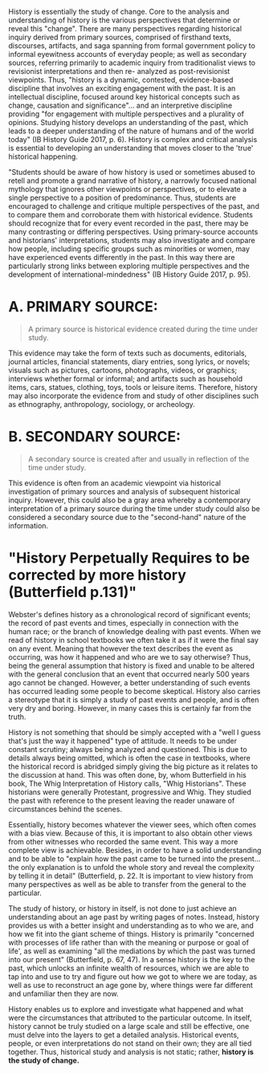 History is essentially the study of change. Core to the analysis and understanding of history is the various perspectives that determine or reveal this "change". There are many perspectives regarding historical inquiry derived from primary sources, comprised of firsthand texts, discourses, artifacts, and saga spanning from formal government policy to informal eyewitness accounts of everyday people; as well as secondary sources, referring primarily to academic inquiry from traditionalist views to revisionist interpretations and then re- analyzed as post-revisionist viewpoints. Thus, "history is a dynamic, contested, evidence-based discipline that involves an exciting engagement with the past. It is an intellectual discipline, focused around key historical concepts such as change, causation and significance"... and an interpretive discipline providing "for engagement with multiple perspectives and a plurality of opinions. Studying history develops an understanding of the past, which leads to a deeper understanding of the nature of humans and of the world today" (IB History Guide 2017, p. 6). History is complex and critical analysis is essential to developing an understanding that moves closer to the 'true' historical happening.

"Students should be aware of how history is used or sometimes abused to retell and promote a grand narrative of history, a narrowly focused national mythology that ignores other viewpoints or perspectives, or to elevate a single perspective to a position of predominance. Thus, students are encouraged to challenge and critique multiple perspectives of the past, and to compare them and corroborate them with historical evidence. Students should recognize that for every event recorded in the past, there may be many contrasting or differing perspectives. Using primary-source accounts and historians' interpretations, students may also investigate and compare how people, including specific groups such as minorities or women, may have experienced events differently in the past. In this way there are particularly strong links between exploring multiple perspectives and the development of international-mindedness" (IB History Guide 2017, p. 95).

# A. PRIMARY SOURCE:
>A primary source is historical evidence created during the time under study.

This evidence may take the form of texts such as documents, editorials, journal articles, financial statements, diary entries, song lyrics, or novels; visuals such as pictures, cartoons, photographs, videos, or graphics; interviews whether formal or informal; and artifacts such as household items, cars, statues, clothing, toys, tools or leisure items. Therefore, history may also incorporate the evidence from and study of other disciplines such as ethnography, anthropology, sociology, or archeology.
# B. SECONDARY SOURCE:
>A secondary source is created after and usually in reflection of the time under study.

This evidence is often from an academic viewpoint via historical investigation of primary sources and analysis of subsequent historical inquiry. However, this could also be a gray area whereby a contemporary interpretation of a primary source during the time under study could also be considered a secondary source due to the "second-hand" nature of the
information.

# "History Perpetually Requires to be corrected by more history (Butterfield p.131)"


Webster's defines history as a chronological record of significant events; the record of past events and times, especially in connection with the human race; or the branch of knowledge dealing with past events. When we read of history in school textbooks we often take it as if it were the final say on any event. Meaning that however the text describes the event as occurring, was how it happened and who are we to say otherwise? Thus, being the general assumption that history is fixed and unable to be altered with the general conclusion that an event that occurred nearly 500 years ago cannot be changed. However, a better understanding of such events has occurred leading some people to become skeptical. History also carries a stereotype that it is simply a study of past events and people, and is often very dry and boring. However, in many cases this is certainly far from the truth.

History is not something that should be simply accepted with a "well I guess that's just the way it happened" type of attitude. It needs to be under constant scrutiny; always being analyzed and questioned. This is due to details always being omitted, which is often the case in textbooks, where the historical record is abridged simply giving the big picture as it relates to the discussion at hand. This was often done, by, whom Butterfield in his book, The Whig Interpretation of History calls, "Whig Historians". These historians were generally Protestant, progressive and Whig. They studied the past with reference to the present leaving the reader unaware of circumstances behind the scenes.

Essentially, history becomes whatever the viewer sees, which often comes with a bias view. Because of this, it is important to also obtain other views from other witnesses who recorded the same event. This way a more complete view is achievable. Besides, in order to have a solid understanding and to be able to "explain how the past came to be turned into the present... the only explanation is to unfold the whole story and reveal the complexity by telling it in detail" (Butterfield, p. 22. It is important to view history from many perspectives as well as be able to transfer from the general to the particular.

The study of history, or history in itself, is not done to just achieve an understanding about an age past by writing pages of notes. Instead, history provides us with a better insight and understanding as to who we are, and how we fit into the giant scheme of things. History is primarily "concerned with processes of life rather than with the meaning or purpose or goal of life', as well as examining "all the mediations by which the past was turned into our present" (Butterfield, p. 67, 47). In a sense history is the key to the past, which unlocks an infinite wealth of resources, which we are able to tap into and use to try and figure out how we got to where we are today, as well as use to reconstruct an age gone by, where things were far different and unfamiliar then they are now.

History enables us to explore and investigate what happened and what were the circumstances that attributed to the particular outcome. In itself, history cannot be truly studied on a large scale and still be effective, one must delve into the layers to get a detailed analysis. Historical events, people, or even interpretations do not stand on their own; they are all tied together. Thus, historical study and analysis is not static; rather, **history is the study of change.**